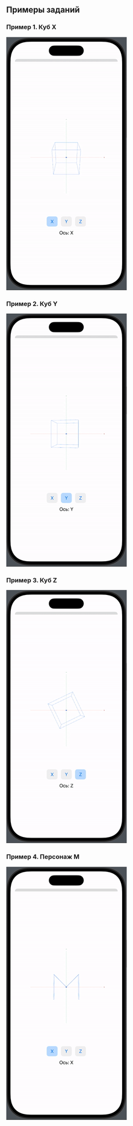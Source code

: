 ## Примеры заданий

### Пример 1. Куб X
![ExampleCubeX](Gif/ExampleCubeX.gif)

### Пример 2. Куб Y
![ExampleCubeY](Gif/ExampleCubeY.gif)

### Пример 3. Куб Z
![ExampleCubeZ](Gif/ExampleCubeZ.gif)

### Пример 4. Персонаж M
![ExampleCharacterM](Gif/ExampleCharacterM.gif)
